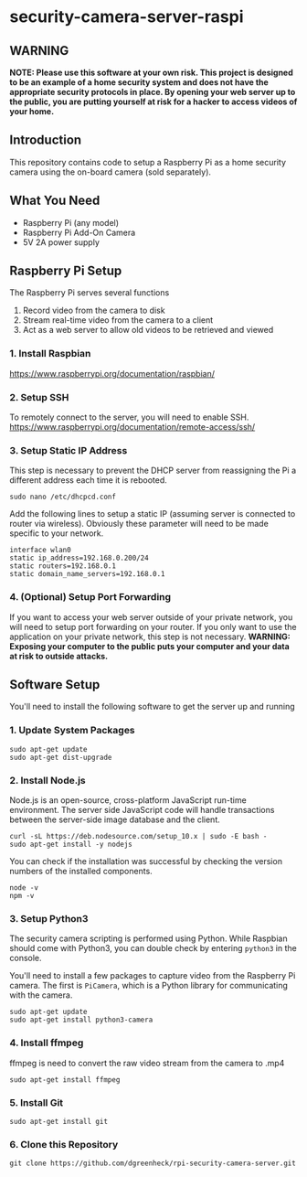 # security-camera-server-raspi

## WARNING
**NOTE: Please use this software at your own risk. This project is designed to be an example of a home security system and does not have the appropriate security protocols in place. By opening your web server up to the public, you are putting yourself at risk for a hacker to access videos of your home.**

## Introduction
This repository contains code to setup a Raspberry Pi as a home security camera using the on-board camera (sold separately).

## What You Need

* Raspberry Pi (any model)
* Raspberry Pi Add-On Camera
* 5V 2A power supply

## Raspberry Pi Setup
The Raspberry Pi serves several functions
1. Record video from the camera to disk
2. Stream real-time video from the camera to a client
3. Act as a web server to allow old videos to be retrieved and viewed

### 1. Install Raspbian
https://www.raspberrypi.org/documentation/raspbian/

### 2. Setup SSH
To remotely connect to the server, you will need to enable SSH.
https://www.raspberrypi.org/documentation/remote-access/ssh/

### 3. Setup Static IP Address
This step is necessary to prevent the DHCP server from reassigning the Pi a different address each time it is rebooted.
```
sudo nano /etc/dhcpcd.conf
```
Add the following lines to setup a static IP (assuming server is connected to router via wireless). Obviously these parameter will need to be made specific to your network.
```
interface wlan0
static ip_address=192.168.0.200/24
static routers=192.168.0.1
static domain_name_servers=192.168.0.1
```

### 4. (Optional) Setup Port Forwarding
If you want to access your web server outside of your private network, you will need to setup port forwarding on your router. If you only want to use the application on your private network, this step is not necessary. **WARNING: Exposing your computer to the public puts your computer and your data at risk to outside attacks.**

## Software Setup
You'll need to install the following software to get the server up and running

### 1. Update System Packages
```
sudo apt-get update
sudo apt-get dist-upgrade
```

### 2. Install Node.js
Node.js is an open-source, cross-platform JavaScript run-time environment. The server side JavaScript code will handle transactions between the server-side image database and the client.
```
curl -sL https://deb.nodesource.com/setup_10.x | sudo -E bash -
sudo apt-get install -y nodejs
```
You can check if the installation was successful by checking the version numbers of the installed components.
```
node -v
npm -v
```

### 3. Setup Python3
The security camera scripting is performed using Python. While Raspbian should come with Python3, you can double check by entering `python3` in the console.

You'll need to install a few packages to capture video from the Raspberry Pi camera. The first is `PiCamera`, which is a Python library for communicating with the camera.
```
sudo apt-get update
sudo apt-get install python3-camera
```

### 4. Install ffmpeg
ffmpeg is need to convert the raw video stream from the camera to .mp4
```
sudo apt-get install ffmpeg
```

### 5. Install Git
```
sudo apt-get install git
```

### 6. Clone this Repository
```
git clone https://github.com/dgreenheck/rpi-security-camera-server.git
